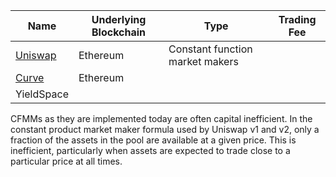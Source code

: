 |Name|Underlying Blockchain|Type|Trading Fee|
|----|---------------------|----|-----------|
|[Uniswap](https://uniswap.org/whitepaper-v3.pdf)|Ethereum|Constant function market makers|
|[Curve](https://classic.curve.fi/whitepaper)|Ethereum|
|YieldSpace||

CFMMs as they are implemented today are often capital inefficient. In the constant product market maker formula used by Uniswap v1 and v2, only a fraction of the assets in the pool are available at a given price. This is inefficient, particularly when assets are expected to trade close to a particular price at all times.